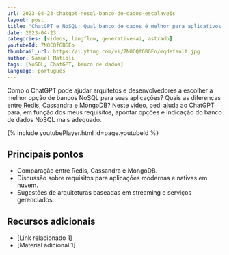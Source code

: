 ```yaml
---
url: 2023-04-23-chatgpt-nosql-banco-de-dados-escalaveis
layout: post
title: "ChatGPT e NoSQL: Qual banco de dados é melhor para aplicativos escaláveis e de alto volume?"
date: 2023-04-23
categories: [videos, langflow, generative-ai, astradb]
youtubeId: 7N0CQfGBGEo
thumbnail_url: https://i.ytimg.com/vi/7N0CQfGBGEo/mqdefault.jpg
author: Samuel Matioli
tags: [NoSQL, ChatGPT, banco de dados]
language: português
---
```


Como o ChatGPT pode ajudar arquitetos e desenvolvedores a escolher a melhor opção de bancos NoSQL para suas aplicações? Quais as diferenças entre Redis, Cassandra e MongoDB? Neste vídeo, pedi ajuda ao ChatGPT para, em função dos meus requisitos, apontar opções e indicação do banco de dados NoSQL mais adequado.

{% include youtubePlayer.html id=page.youtubeId  %}

## Principais pontos

- Comparação entre Redis, Cassandra e MongoDB.
- Discussão sobre requisitos para aplicações modernas e nativas em nuvem.
- Sugestões de arquiteturas baseadas em streaming e serviços gerenciados.

## Recursos adicionais

- [Link relacionado 1]
- [Material adicional 1]